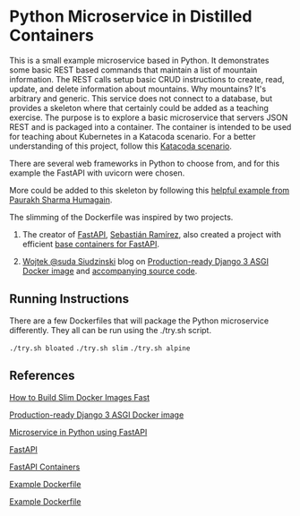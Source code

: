# Python Microservice in Distilled Containers

This is a small example microservice based in Python. It demonstrates some basic REST based commands that maintain a list of mountain information. The REST calls setup basic CRUD instructions to create, read, update, and delete information about mountains. Why mountains? It's arbitrary and generic. This service does not connect to a database, but provides a skeleton where that certainly could be added as a teaching exercise. The purpose is to explore a basic microservice that servers JSON REST and is packaged into a container. The container is intended to be used for teaching about Kubernetes in a Katacoda scenario. For a better understanding of this project, follow this [Katacoda scenario](https://katacoda.com/javajon/courses/kubernetes-pipelines/python).

There are several web frameworks in Python to choose from, and for this example the FastAPI with uvicorn were chosen.

More could be added to this skeleton by following this [helpful example from Paurakh Sharma Humagain](https://dev.to/paurakhsharma/microservice-in-python-using-fastapi-24cc#creating-simple-rest).

The slimming of the Dockerfile was inspired by two projects.

1. The creator of [FastAPI](https://github.com/tiangolo/fastapi), [Sebastián Ramírez](https://github.com/tiangolo), also created a project with efficient [base containers for FastAPI](https://github.com/tiangolo/uvicorn-gunicorn-docker).

2. [Wojtek @suda Siudzinski](https://suda.pl/) blog on [Production-ready Django 3 ASGI Docker image](https://suda.pl/deploying-django-3-asgi/) and [accompanying source code](https://github.com/stefanitsky/cookiecutter-django-minimal).

## Running Instructions

There are a few Dockerfiles that will package the Python microservice differently. They all can be run using the ./try.sh script.

`./try.sh bloated`
`./try.sh slim`
`./try.sh alpine`

## References

[How to Build Slim Docker Images Fast](https://towardsdatascience.com/how-to-build-slim-docker-images-fast-ecc246d7f4a7)

[Production-ready Django 3 ASGI Docker image](https://suda.pl/deploying-django-3-asgi/)

[Microservice in Python using FastAPI](https://dev.to/paurakhsharma/microservice-in-python-using-fastapi-24cc#installing-docker)

[FastAPI](https://github.com/tiangolo/uvicorn-gunicorn-fastapi-docker)

[FastAPI Containers](https://github.com/tiangolo/uvicorn-gunicorn-fastapi-docker)

[Example Dockerfile](https://github.com/stefanitsky/cookiecutter-django-minimal/blob/cc08d4e593b163ebbb002890d07fa3d3c084ee70/%7B%7B%20cookiecutter.project_slug%20%7D%7D/Dockerfile)

[Example Dockerfile](https://github.com/klasrak/eventex/blob/eafa1cdd12e8d2cd0b9da56a908e61e825ca41a1/Dockerfile)
